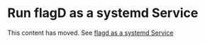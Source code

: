 <!-- markdownlint-disable-file -->
# Run flagD as a systemd Service

This content has moved. See [flagd as a systemd Service](https://flagd.dev/nonk8s/systemservice/)

